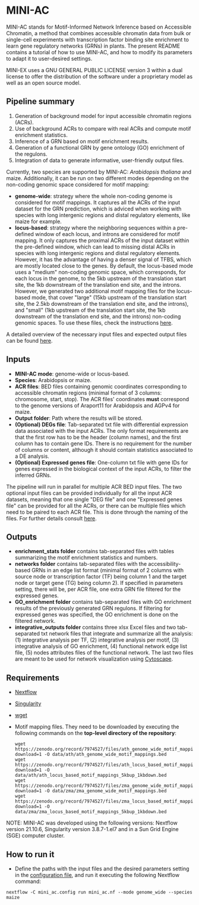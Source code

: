 # MINI-AC

MINI-AC stands for Motif-Informed Network Inference based on Accessible Chromatin, a method that combines accessible chromatin data from bulk or single-cell experiments with transcription factor binding site enrichment to learn gene regulatory networks (GRNs) in plants. The present README contains a tutorial of how to use MINI-AC, and how to modify its parameters to adapt it to user-desired settings.
  
MINI-EX uses a GNU GENERAL PUBLIC LICENSE version 3 within a dual license to offer the distribution of the software under a proprietary model as well as an open source model.

## **Pipeline summary**
1. Generation of background model for input accessible chromatin regions (ACRs).
2. Use of background ACRs to compare with real ACRs and compute motif enrichment statistics.
3. Inference of a GRN based on motif enrichment results.
4. Generation of a functional GRN by gene ontology (GO) enrichment of the regulons.
5. Integration of data to generate informative, user-friendly output files.

Currently, two species are supported by MINI-AC: *Arabidopsis thaliana* and maize. Additionally, it can be run on two different modes depending on the non-coding genomic space considered for motif mapping:
* **genome-wide**: strategy where the whole non-coding genome is considered for motif mappings. It captures all the ACRs of the input dataset for the GRN prediction, which is adviced when working with species with long intergenic regions and distal regulatory elements, like maize for example.
* **locus-based**: strategy where the neighboring sequences within a pre-defined window of each locus, and introns are considered for motif mapping. It only captures the proximal ACRs of the input dataset within the pre-defined window, which can lead to missing distal ACRs in species with long intergenic regions and distal regulatory elements. However, it has the advantage of having a denser signal of TFBS, which are mostly located close to the genes. By default, the locus-based mode uses a "medium" non-coding genomic space, which corresponds, for each locus in the genome, to the 5kb upstream of the translation start site, the 1kb downstream of the translation end site, and the introns. However, we generated two additional motif mapping files for the locus-based mode, that cover "large" (15kb upstream of the translation start site, the 2.5kb downstream of the translation end site, and the introns), and "small" (1kb upstream of the translation start site, the 1kb downstream of the translation end site, and the introns) non-coding genomic spaces. To use these files, check  the instructions [here](docs/configuration_pipeline.md).


A detailed overview of the necessary input files and expected output files can be found [here](example).


## **Inputs**
* **MINI-AC mode**: genome-wide or locus-based.
* **Species**: Arabidopsis or maize.
* **ACR files**: BED files containing genomic coordinates corresponding to accessible chromatin regions (minimal format of 3 columns: chromosome, start, stop). The ACR files' coordinates **must** correspond to the genome versions of Araport11 for Arabidopsis and AGPv4 for maize.
* **Output folder**: Path where the results will be stored.
* **(Optional) DEGs file**: Tab-separated txt file with differential expression data associated with the input ACRs. The only format requirements are that the first row has to be the header (column names), and the first column has to contain gene IDs. There is no requirement for the number of columns or content, although it should contain statistics associated to a DE analysis.
* **(Optional) Expressed genes file**: One-column txt file with gene IDs for genes expressed in the biological context of the input ACRs, to filter the inferred GRNs.

The pipeline will run in parallel for multiple ACR BED input files. The two optional input files can be provided individually for all the input ACR datasets, meaning that one single "DEG file" and one "Expressed genes file" can be provided for all the ACRs, or there can be multiple files which need to be paired to each ACR file. This is done through the naming of the files. For further details consult [here](example).  

## **Outputs**
* **enrichment_stats folder** contains tab-separated files with tables summarizing the motif enrichment statistics and numbers.
* **networks folder** contains tab-separated files with the accessibility-based GRNs in an edge list format (minimal format of 2 columns with source node or transcription factor (TF) being column 1 and the target node or target gene (TG) being column 2). If specified in parameters setting, there will be, per ACR file, one extra GRN file filtered for the expressed genes.
* **GO_enrichment folder** contains tab-separated files with GO enrichment results of the previously generated GRN regulons. If filtering for expressed genes was specified, the GO enrichment is done on the filtered network.
* **integrative_outputs folder** contains three xlsx Excel files and two tab-separated txt network files that integrate and summarize all the analysis: (1) integrative analysis per TF, (2) integrative analysis per motif, (3) integrative analysis of GO enrichment, (4) functional network edge list file, (5) nodes attributes files of the functional network. The last two files are meant to be used for network visualization using [Cytoscape](https://cytoscape.org/download.html).

## Requirements

* [Nextflow](https://www.nextflow.io/)
* [Singularity](https://sylabs.io/guides/3.0/user-guide/index.html)
* [wget](https://www.gnu.org/software/wget/)
* Motif mapping files. They need to be downloaded by executing the following commands on the **top-level directory of the repository**:

  ```
  wget https://zenodo.org/record/7974527/files/ath_genome_wide_motif_mappings.bed?download=1 -O data/ath/ath_genome_wide_motif_mappings.bed
  wget https://zenodo.org/record/7974527/files/ath_locus_based_motif_mappings_5kbup_1kbdown.bed?download=1 -O data/ath/ath_locus_based_motif_mappings_5kbup_1kbdown.bed
  wget https://zenodo.org/record/7974527/files/zma_genome_wide_motif_mappings.bed?download=1 -O data/zma/zma_genome_wide_motif_mappings.bed
  wget https://zenodo.org/record/7974527/files/zma_locus_based_motif_mappings_5kbup_1kbdown.bed?download=1 -O data/zma/zma_locus_based_motif_mappings_5kbup_1kbdown.bed
  ```
 
NOTE: MINI-AC was developed using the following versions: Nextflow version 21.10.6, Singularity version 3.8.7-1.el7 and in a Sun Grid Engine (SGE) computer cluster.

## How to run it

* Define the paths with the input files and the desired parameters setting in the [configuration file](docs/configuration_pipeline.md), and run it executing the following Nextflow command:

```shell
nextflow -C mini_ac.config run mini_ac.nf --mode genome_wide --species maize
```


